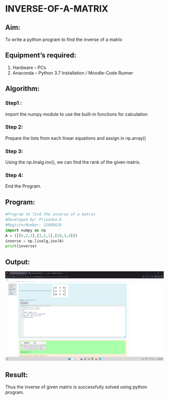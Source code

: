 # INVERSE-OF-A-MATRIX
## Aim:
To write a python program to find the inverse of a matrix
## Equipment’s required:
1. 	Hardware – PCs
2. 	Anaconda – Python 3.7 Installation / Moodle-Code Runner
## Algorithm:
### Step1 : 
import the numpy module to use the built-in functions for calculation
### Step 2: 
Prepare the lists from each linear equations and assign in np.array()
### Step 3:
Using the np.linalg.inv(), we can find the rank of the given matrix.
### Step 4: 
End the Program.

## Program:
```python
#Program to find the inverse of a matrix
#Developed by: Priyanka.A
#RegisterNumber: 22008829
import numpy as np
A = ([[6,2,3],[3,1,1],[10,3,4]])
inverse = np.linalg,inv(A)
print(inverse)
```
## Output:
![OUTPUT](./Images/exp3output.png)

## Result:
Thus the inverse of given matrix is successfully solved using python program.

